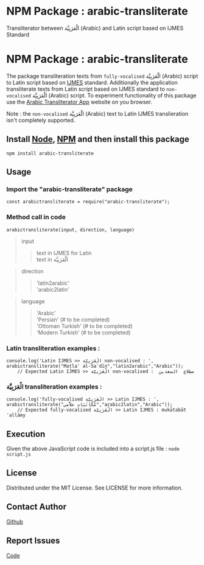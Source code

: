 # NPM Package : arabic-transliterate
Transliterator between الْعَرَبِيَّة (Arabic) and Latin script based on IJMES Standard

# NPM Package : arabic-transliterate
The package transliteration texts from `fully-vocalised` الْعَرَبِيَّة (Arabic) script to Latin script based on [IJMES](https://en.wikipedia.org/wiki/International_Journal_of_Middle_East_Studies) standard. Additionally the application transliterate texts from Latin script based on IJMES standard to `non-vocalised` الْعَرَبِيَّة (Arabic) script. To experiment functionality of this package use the [Arabic Transliterator App](https://vyshantha.github.io/arabictransliterate/) website on you browser. 

Note : the `non-vocalised` الْعَرَبِيَّة (Arabic) text to Latin IJMES translieration isn't completely supported.

## Install [Node](https://nodejs.org/en/download), [NPM](https://docs.npmjs.com/downloading-and-installing-node-js-and-npm) and then install this package
```npm install arabic-transliterate```

## Usage
### Import the "arabic-transliterate" package

```
const arabictransliterate = require("arabic-transliterate");
```

### Method call in code 
```arabictransliterate(input, direction, language)```

> input
>> text in IJMES for Latin \
>> text in الْعَرَبِيَّة

> direction
>> 'latin2arabic' \
>> 'arabic2latin'

> language
>> 'Arabic' \
>> 'Persian' (# to be completed) \
>> 'Ottoman Turkish' (# to be completed) \
>> 'Modern Turkish' (# to be completed)

### Latin transliteration examples :

```
console.log('Latin IJMES >> الْعَرَبِيَّة non-vocalised : ', arabictransliterate("Maṭlaʿ al-Saʿdīn","latin2arabic","Arabic")); 
    // Expected Latin IJMES >> الْعَرَبِيَّة non-vocalised :  مطﻼع  السعدين
```


### الْعَرَبِيَّة transliteration examples :

```
console.log('fully-vocalised الْعَرَبِيَّة >> Latin IJMES : ', arabictransliterate("مُكَاتَبَات علاَّمي","arabic2latin","Arabic")); 
    // Expected fully-vocalised الْعَرَبِيَّة >> Latin IJMES : mukātabāt ʿallāmy
```

## Execution 
Given the above JavaScript code is included into a script.js file : ```node script.js```

## License
Distributed under the MIT License. See LICENSE for more information.

## Contact Author
[Github](https://github.com/Vyshantha)

## Report Issues
[Code](https://github.com/Vyshantha/arabic-transliterate)
